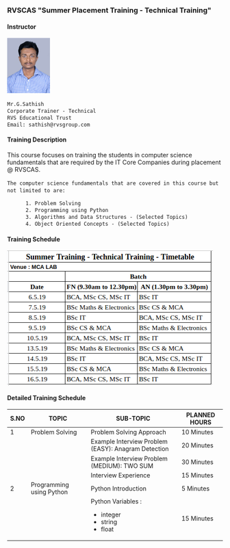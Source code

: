 ### RVSCAS "Summer Placement Training - Technical Training"  

#### Instructor    
   <img src="https://github.com/sathishnotes/rvscas/raw/master/DSC_7028%20pp.jpg" alt="sathish" width="100"/>       
        
    Mr.G.Sathish   
    Corporate Trainer - Technical     
    RVS Educational Trust   
    Email: sathish@rvsgroup.com         

#### Training Description

This course focuses on training the students in computer science fundamentals that are required by the IT Core Companies during placement @ RVSCAS.  
  
`The computer science fundamentals that are covered in this course but not limited to are:`

          1. Problem Solving
          2. Programming using Python
          3. Algorithms and Data Structures - (Selected Topics)
          4. Object Oriented Concepts - (Selected Topics)

#### Training Schedule

<img src="https://github.com/sathishnotes/rvscas/raw/master/timetable.png" alt="timetable" align="middle"/>  
  

#### Detailed Training Schedule

S.NO | TOPIC | SUB-TOPIC | PLANNED HOURS
-----| ----- | --------- | -------------
1    | Problem Solving | Problem Solving Approach | 10 Minutes
|  | |Example Interview Problem (EASY): Anagram Detection | 20 Minutes
|  | |Example Interview Problem (MEDIUM): TWO SUM | 30 Minutes
|  | |Interview Experience | 15 Minutes
2    | Programming using Python | Python Introduction | 5 Minutes
|  | | Python Variables : <ul><li>integer</li><li>string</li><li>float</li></ul> | 15 Minutes
